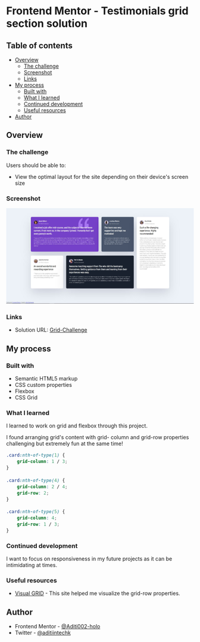 # Frontend Mentor - Testimonials grid section solution

## Table of contents

- [Overview](#overview)
  - [The challenge](#the-challenge)
  - [Screenshot](#screenshot)
  - [Links](#links)
- [My process](#my-process)
  - [Built with](#built-with)
  - [What I learned](#what-i-learned)
  - [Continued development](#continued-development)
  - [Useful resources](#useful-resources)
- [Author](#author)



## Overview

### The challenge

Users should be able to:

- View the optimal layout for the site depending on their device's screen size

### Screenshot

![](screenshot.JPG)


### Links

- Solution URL: [Grid-Challenge](https://aditi002-holo.github.io/frontend-mentor-grid-section/)

## My process

### Built with

- Semantic HTML5 markup
- CSS custom properties
- Flexbox
- CSS Grid


### What I learned

I learned to work on grid and flexbox through this project. 

I found arranging grid's content with grid- column and grid-row properties challenging but extremely fun at the same time!

```css
.card:nth-of-type(1) {
    grid-column: 1 / 3;
}

.card:nth-of-type(4) {
    grid-column: 2 / 4;
    grid-row: 2;
}

.card:nth-of-type(5) {
    grid-column: 4;
    grid-row: 1 / 3;
}
```

### Continued development

I want to focus on responsiveness in my future projects as it can be intimidating at times.


### Useful resources

- [Visual GRID](https://grid.malven.co/) - This site helped me visualize the grid-row properties.


## Author

- Frontend Mentor - [@Aditi002-holo](https://www.frontendmentor.io/profile/Aditi002-holo)
- Twitter - [@aditiintechk](https://twitter.com/aditiintechk)

